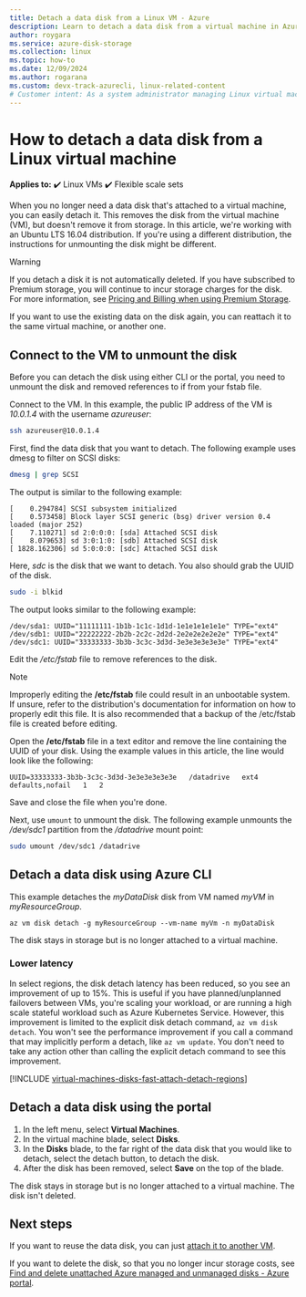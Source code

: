 ```yaml
---
title: Detach a data disk from a Linux VM - Azure
description: Learn to detach a data disk from a virtual machine in Azure using Azure CLI or the Azure portal.
author: roygara
ms.service: azure-disk-storage
ms.collection: linux
ms.topic: how-to
ms.date: 12/09/2024
ms.author: rogarana
ms.custom: devx-track-azurecli, linux-related-content
# Customer intent: As a system administrator managing Linux virtual machines, I want to detach a data disk using either the CLI or portal, so that I can efficiently manage storage without incurring unnecessary costs for unattached disks.
---
```

# How to detach a data disk from a Linux virtual machine

**Applies to:** :heavy_check_mark: Linux VMs :heavy_check_mark: Flexible scale sets

When you no longer need a data disk that's attached to a virtual machine, you can easily detach it. This removes the disk from the virtual machine (VM), but doesn't remove it from storage. In this article, we're working with an Ubuntu LTS 16.04 distribution. If you're using a different distribution, the instructions for unmounting the disk might be different.

> [!WARNING]
> If you detach a disk it is not automatically deleted. If you have subscribed to Premium storage, you will continue to incur storage charges for the disk. For more information, see [Pricing and Billing when using Premium Storage](https://azure.microsoft.com/pricing/details/storage/page-blobs/).

If you want to use the existing data on the disk again, you can reattach it to the same virtual machine, or another one.


## Connect to the VM to unmount the disk

Before you can detach the disk using either CLI or the portal, you need to unmount the disk and removed references to if from your fstab file.

Connect to the VM. In this example, the public IP address of the VM is *10.0.1.4* with the username *azureuser*:

```bash
ssh azureuser@10.0.1.4
```

First, find the data disk that you want to detach. The following example uses dmesg to filter on SCSI disks:

```bash
dmesg | grep SCSI
```

The output is similar to the following example:

```output
[    0.294784] SCSI subsystem initialized
[    0.573458] Block layer SCSI generic (bsg) driver version 0.4 loaded (major 252)
[    7.110271] sd 2:0:0:0: [sda] Attached SCSI disk
[    8.079653] sd 3:0:1:0: [sdb] Attached SCSI disk
[ 1828.162306] sd 5:0:0:0: [sdc] Attached SCSI disk
```

Here, *sdc* is the disk that we want to detach. You also should grab the UUID of the disk.

```bash
sudo -i blkid
```

The output looks similar to the following example:

```output
/dev/sda1: UUID="11111111-1b1b-1c1c-1d1d-1e1e1e1e1e1e" TYPE="ext4"
/dev/sdb1: UUID="22222222-2b2b-2c2c-2d2d-2e2e2e2e2e2e" TYPE="ext4"
/dev/sdc1: UUID="33333333-3b3b-3c3c-3d3d-3e3e3e3e3e3e" TYPE="ext4"
```


Edit the */etc/fstab* file to remove references to the disk.

> [!NOTE]
> Improperly editing the **/etc/fstab** file could result in an unbootable system. If unsure, refer to the distribution's documentation for information on how to properly edit this file. It is also recommended that a backup of the /etc/fstab file is created before editing.

Open the **/etc/fstab** file in a text editor and remove the line containing the UUID of your disk. Using the example values in this article, the line would look like the following:

```config
UUID=33333333-3b3b-3c3c-3d3d-3e3e3e3e3e3e   /datadrive   ext4   defaults,nofail   1   2
```

Save and close the file when you're done.

Next, use `umount` to unmount the disk. The following example unmounts the */dev/sdc1* partition from the */datadrive* mount point:

```bash
sudo umount /dev/sdc1 /datadrive
```


## Detach a data disk using Azure CLI

This example detaches the *myDataDisk* disk from VM named *myVM* in *myResourceGroup*.

```azurecli
az vm disk detach -g myResourceGroup --vm-name myVm -n myDataDisk
```

The disk stays in storage but is no longer attached to a virtual machine.

### Lower latency

In select regions, the disk detach latency has been reduced, so you see an improvement of up to 15%. This is useful if you have planned/unplanned failovers between VMs, you're scaling your workload, or are running a high scale stateful workload such as Azure Kubernetes Service. However, this improvement is limited to the explicit disk detach command, `az vm disk detach`. You won't see the performance improvement if you call a command that may implicitly perform a detach, like `az vm update`.  You don't need to take any action other than calling the explicit detach command to see this improvement.

[!INCLUDE [virtual-machines-disks-fast-attach-detach-regions](../includes/virtual-machines-disks-fast-attach-detach-regions.md)]


## Detach a data disk using the portal

1. In the left menu, select **Virtual Machines**.
1. In the virtual machine blade, select **Disks**.
1. In the **Disks** blade, to the far right of the data disk that you would like to detach, select the detach button, to detach the disk.
1. After the disk has been removed, select **Save** on the top of the blade.

The disk stays in storage but is no longer attached to a virtual machine. The disk isn't deleted.

## Next steps
If you want to reuse the data disk, you can just [attach it to another VM](add-disk.md).

If you want to delete the disk, so that you no longer incur storage costs, see [Find and delete unattached Azure managed and unmanaged disks - Azure portal](../disks-find-unattached-portal.yml).
